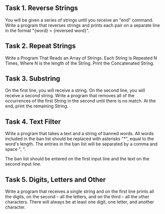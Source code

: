 ## Task 1. Reverse Strings

You will be given a series of strings until you receive an "end" command. Write a program that reverses strings and prints each pair on a separate line in the format "{word} = {reversed word}".



## Task 2. Repeat Strings

Write a Program That Reads an Array of Strings. Each String is Repeated N Times, Where N is the length of the String. Print the Concatenated String.



## Task 3. Substring

On the first line, you will receive a string. On the second line, you will receive a second string. Write a program that removes all of the occurrences of the first String in the second until there is no match. At the end, print the remaining String.



## Task 4. Text Filter

Write a program that takes a text and a string of banned words. All words included in the ban list should be replaced with asterisks "*", equal to the word's length. The entries in the ban list will be separated by a comma and space ", ".

The ban list should be entered on the first input line and the text on the second input line.



## Task 5. Digits, Letters and Other

Write a program that receives a single string and on the first line prints all the digits, on the second – all the letters, and on the third – all the other characters. There will always be at least one digit, one letter, and another character.